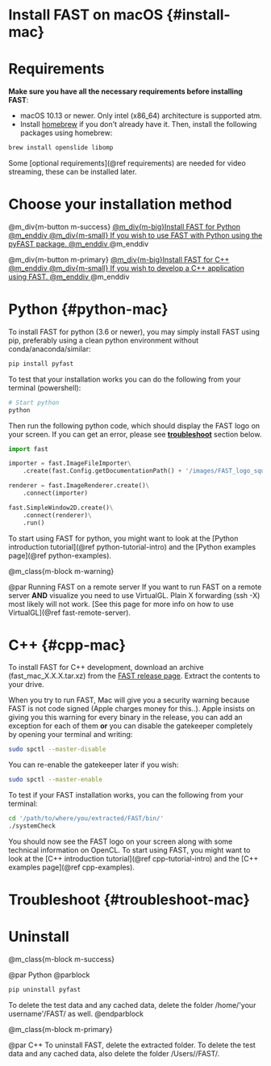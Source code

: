 Install FAST on macOS {#install-mac}
======================

Requirements
==================
**Make sure you have all the necessary requirements before installing FAST**:
- macOS 10.13 or newer. Only intel (x86_64) architecture is supported atm.
- Install [homebrew](https://brew.sh/) if you don't already have it. Then, install the following packages using homebrew:  
```bash
brew install openslide libomp
```

Some [optional requirements](@ref requirements) are needed for video streaming, these can be installed later. 

Choose your installation method
==================

@m_div{m-button m-success} <a href="#python-mac">@m_div{m-big}Install FAST for Python @m_enddiv @m_div{m-small} If you wish to use FAST with Python using the pyFAST package. @m_enddiv </a> @m_enddiv

@m_div{m-button m-primary} <a href="#cpp-mac">@m_div{m-big}Install FAST for C++ @m_enddiv @m_div{m-small} If you wish to develop a C++ application using FAST. @m_enddiv </a> @m_enddiv

Python  {#python-mac}
=================

To install FAST for python (3.6 or newer), you may simply install FAST using pip, preferably using a clean python environment without conda/anaconda/similar:

```bash
pip install pyfast
```

To test that your installation works you can do the following from your terminal (powershell):

```bash
# Start python
python
```

Then run the following python code, which should display the FAST logo on your screen. If you can get an error, please see **[troubleshoot](#troubleshoot-mac)** section below.

```py
import fast

importer = fast.ImageFileImporter\
    .create(fast.Config.getDocumentationPath() + '/images/FAST_logo_square.png')

renderer = fast.ImageRenderer.create()\
    .connect(importer)

fast.SimpleWindow2D.create()\
    .connect(renderer)\
    .run()
```

To start using FAST for python, you might want to look at the [Python introduction tutorial](@ref python-tutorial-intro)
and the [Python examples page](@ref python-examples).

@m_class{m-block m-warning}

@par Running FAST on a remote server
If you want to run FAST on a remote server <b>AND</b> visualize you need to use VirtualGL.
Plain X forwarding (ssh -X) most likely will not work.
[See this page for more info on how to use VirtualGL](@ref fast-remote-server).

C++ {#cpp-mac}
==============
To install FAST for C++ development, download an archive (fast_mac_X.X.X.tar.xz) from the [FAST release page](https://github.com/smistad/FAST/releases).
Extract the contents to your drive.

When you try to run FAST, Mac will give you a security warning because FAST is not code signed (Apple charges money for this..).
Apple insists on giving you this warning for every binary in the release, you can add an exception for each of them
**or** you can disable the gatekeeper completely by opening your terminal and writing:

```bash
sudo spctl --master-disable
```

You can re-enable the gatekeeper later if you wish:

```bash
sudo spctl --master-enable
```

To test if your FAST installation works, you can the following from your terminal:
```bash
cd '/path/to/where/you/extracted/FAST/bin/'
./systemCheck
```

You should now see the FAST logo on your screen along with some technical information on OpenCL.
To start using FAST, you might want to look at the [C++ introduction tutorial](@ref cpp-tutorial-intro)
and the [C++ examples page](@ref cpp-examples).

Troubleshoot {#troubleshoot-mac}
================

Uninstall
================

@m_class{m-block m-success}

@par Python
@parblock
```bash
pip uninstall pyfast
``` 
To delete the test data and any cached data, delete the folder /home/'your username'/FAST/ as well.
@endparblock

@m_class{m-block m-primary}

@par C++
To uninstall FAST, delete the extracted folder.
To delete the test data and any cached data, also delete the folder /Users/<your username>/FAST/.
